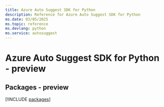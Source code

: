 ```yaml
---
title: Azure Auto Suggest SDK for Python
description: Reference for Azure Auto Suggest SDK for Python
ms.date: 03/05/2025
ms.topic: reference
ms.devlang: python
ms.service: autosuggest
---
```

# Azure Auto Suggest SDK for Python - preview
## Packages - preview
[!INCLUDE [packages](auto-suggest-index.md)]